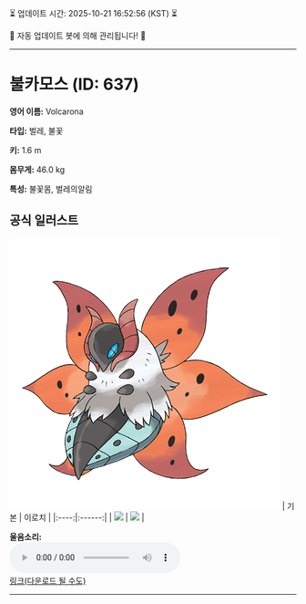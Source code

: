 
⏳ 업데이트 시간: 2025-10-21 16:52:56 (KST) ⏳

🤖 자동 업데이트 봇에 의해 관리됩니다! 🤖

---

# 불카모스 (ID: 637)
**영어 이름:** Volcarona

**타입:** 벌레, 불꽃

**키:** 1.6 m

**몸무게:** 46.0 kg

**특성:** 불꽃몸, 벌레의알림

## 공식 일러스트
![](https://raw.githubusercontent.com/PokeAPI/sprites/master/sprites/pokemon/other/official-artwork/637.png)
| 기본 | 이로치 |
|:----:|:------:|
| <img src="http://play.pokemonshowdown.com/sprites/ani/volcarona.gif" width="200"> | <img src="http://play.pokemonshowdown.com/sprites/ani-shiny/volcarona.gif" width="200"> |

**울음소리:**<br><audio controls src="https://raw.githubusercontent.com/PokeAPI/cries/main/cries/pokemon/latest/637.ogg"></audio><br> [링크(다운로드 될 수도)](https://raw.githubusercontent.com/PokeAPI/cries/main/cries/pokemon/latest/637.ogg)


---
